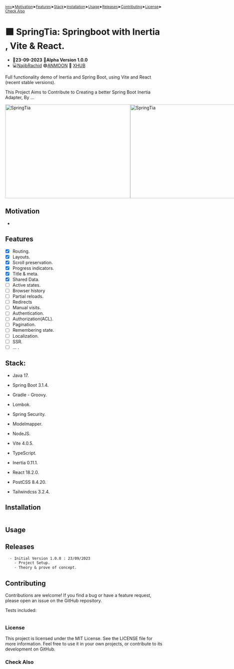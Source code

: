 <sub>
<a href="#Intro" title="Section Intro" style="font-size:smaller;">Intro</a>➤<a href="#Motivation" title="Section Motivation">Motivation</a>➤<a href="#Features" title="Section Features">Features</a>➤<a href="#Stack" title="Section Stack">Stack</a>➤<a href="#Installation" title="Section Installation">Installation</a>➤<a href="#Usage" title="Section Usage">Usage</a>➤<a href="#Releases" title="Section Releases">Releases</a>➤<a href="#Contributing" title="Section Contributing">Contributing</a>➤<a href="#License" title="Section License">License</a>➤<a href="#Check-Also" title="Section Check Also">Check Also</a>
</sub>

# :purple_square: SpringTia: Springboot with Inertia , Vite & React.

- :date:**23-09-2023** :pushpin:**Alpha Version 1.0.0**
- :computer:<a href="https://github.com/n4j1Br4ch1D" target="_blank" title="NajibRachid: Agile Software Engineer">NajibRachid</a> :purple_circle:<a href="https://anmoonweb.com/?ref=springtia" target="_blank" title="ANMOON: Right talents at the right place ">ANMOON</a> :office: <a href="https://x-hub.io/?ref=anmoon-springtia" target="_blank" title="XHUB: For Developers By Developers">XHUB</a>

Full functionality demo of Inertia and Spring Boot, using Vite and React (recent stable versions).

This Project Aims to Contribute to Creating a better Spring Boot Inertia Adapter, By ...

<div style="display:flex">
<img src="https://raw.githubusercontent.com/n4j1Br4ch1D/" alt="SpringTia" height="300" width="400">
<img src="https://raw.githubusercontent.com/n4j1Br4ch1D/" alt="SpringTia" height="300" width="400">
<img src="https://raw.githubusercontent.com/n4j1Br4ch1D/" alt="SpringTia" height="300" width="400">
<img src="https://raw.githubusercontent.com/n4j1Br4ch1D/" alt="SpringTia" height="300" width="400">
<img src="https://raw.githubusercontent.com/n4j1Br4ch1D/" alt="SpringTia" height="300" width="400">
<img src="https://raw.githubusercontent.com/n4j1Br4ch1D/" alt="SpringTia" height="300" width="400">
</div>

## Motivation

- 

## Features
- [x] Routing.
- [x] Layouts.
- [x] Scroll preservation.
- [x] Progress indicators.
- [x] Title & meta.
- [x] Shared Data.
- [ ] Active states.
- [ ] Browser history
- [ ] Partial reloads.
- [ ] Redirects
- [ ] Manual visits.
- [ ] Authentication.
- [ ] Authorization(ACL).
- [ ] Pagination.
- [ ] Remembering state.
- [ ] Localization.
- [ ] SSR.
- [ ] ... .

## Stack:
- Java 17.
- Spring Boot 3.1.4.
- Gradle - Groovy.
- Lombok.
- Spring Security.
- Modelmapper.

- NodeJS.
- Vite 4.0.5.
- TypeScript.
- Inertia 0.11.1.
- React 18.2.0.
- PostCSS 8.4.20.
- Tailwindcss 3.2.4.
  
## Installation

```sh

```

## Usage

## Releases

```txt
  - Initial Version 1.0.0 : 23/09/2023
    - Project Setup.
    - Theory & prove of concept.
```

## Contributing

Contributions are welcome! If you find a bug or have a feature request, please open an issue on the GitHub repository.

Tests included:

```sh
```

### License

This project is licensed under the MIT License. See the LICENSE file for more information. Feel free to use it in your own projects, or contribute to its development on GitHub.

### Check Also
